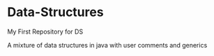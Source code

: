 # Data-Structures
My First Repository for DS

A mixture of data structures in java with user comments and generics
